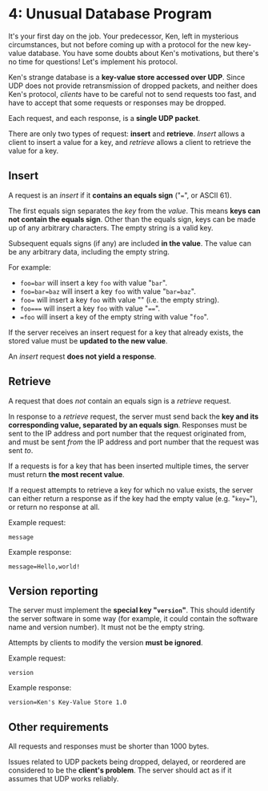 ﻿# 4: Unusual Database Program

It's your first day on the job. Your predecessor, Ken, left in mysterious circumstances, but not before coming up with a protocol for the new key-value database. You have some doubts about Ken's motivations, but there's no time for questions! Let's implement his protocol.

Ken's strange database is a **key-value store accessed over UDP**. Since UDP does not provide retransmission of dropped packets, and neither does Ken's protocol, _clients_ have to be careful not to send requests too fast, and have to accept that some requests or responses may be dropped.

Each request, and each response, is a **single UDP packet**.

There are only two types of request: **insert** and **retrieve**. _Insert_ allows a client to insert a value for a key, and _retrieve_ allows a client to retrieve the value for a key.

## Insert

A request is an _insert_ if it **contains an equals sign** ("`=`", or ASCII 61).

The first equals sign separates the _key_ from the _value_. This means **keys can not contain the equals sign**. Other than the equals sign, keys can be made up of any arbitrary characters. The empty string is a valid key.

Subsequent equals signs (if any) are included **in the value**. The value can be any arbitrary data, including the empty string.

For example:

-   `foo=bar` will insert a key `foo` with value "`bar`".
-   `foo=bar=baz` will insert a key `foo` with value "`bar=baz`".
-   `foo=` will insert a key `foo` with value "" (i.e. the empty string).
-   `foo===` will insert a key `foo` with value "`==`".
-   `=foo` will insert a key of the empty string with value "`foo`".

If the server receives an insert request for a key that already exists, the stored value must be **updated to the new value**.

An _insert_ request **does not yield a response**.

## Retrieve

A request that does _not_ contain an equals sign is a _retrieve_ request.

In response to a _retrieve_ request, the server must send back the **key and its corresponding value, separated by an equals sign**. Responses must be sent to the IP address and port number that the request originated from, and must be sent _from_ the IP address and port number that the request was sent _to_.

If a requests is for a key that has been inserted multiple times, the server must return **the most recent value**.

If a request attempts to retrieve a key for which no value exists, the server can either return a response as if the key had the empty value (e.g. "`key=`"), or return no response at all.

Example request:

    message
    

Example response:

    message=Hello,world!
    

## Version reporting

The server must implement the **special key "`version`"**. This should identify the server software in some way (for example, it could contain the software name and version number). It must not be the empty string.

Attempts by clients to modify the version **must be ignored**.

Example request:

    version
    

Example response:

    version=Ken's Key-Value Store 1.0
    

## Other requirements

All requests and responses must be shorter than 1000 bytes.

Issues related to UDP packets being dropped, delayed, or reordered are considered to be the **client's problem**. The server should act as if it assumes that UDP works reliably.